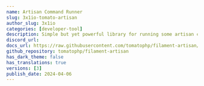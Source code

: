 ```yaml
---
name: Artisan Command Runner
slug: 3x1io-tomato-artisan
author_slug: 3x1io
categories: [developer-tool]
description: Simple but yet powerful library for running some artisan commands.
discord_url:
docs_url: https://raw.githubusercontent.com/tomatophp/filament-artisan/master/README.md
github_repository: tomatophp/filament-artisan
has_dark_theme: false
has_translations: true
versions: [3]
publish_date: 2024-04-06
---
```

